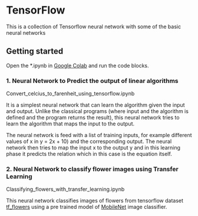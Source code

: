 # TensorFlow

This is a collection of Tensorflow neural network with some of the basic neural networks

## Getting started

Open the *.ipynb in [Google Colab](https://colab.research.google.com/) and run the code blocks.

### 1. Neural Network to Predict the output of linear algorithms

Convert_celcius_to_farenheit_using_tensorflow.ipynb

It is a simplest neural network that can learn the algorithm given the input and output.
Unlike the classical programs (where input and the algorithm is defined and the program returns the result), 
this neural network tries to learn the algorithm that maps the input to the output.

The neural network is feed with a list of training inputs, for example different values of x in y = 2x + 10) and the
corresponding output. The neural network then tries to map the input x to the output y and in this learning phase
it predicts the relation which in this case is the equation itself.


### 2. Neural Network to classify flower images using Transfer Learning

Classifying_flowers_with_transfer_learning.ipynb

This neural network classifies images of flowers from 
tensorflow dataset [tf_flowers](https://www.tensorflow.org/datasets/datasets#tf_flower) using a pre trained model
of [MobileNet](https://tfhub.dev/google/tf2-preview/mobilenet_v2/feature_vector/2) image classifier.



